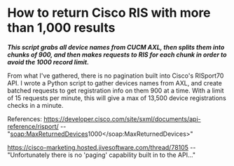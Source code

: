 # How to return Cisco RIS with more than 1,000 results

***This script grabs all device names from CUCM AXL, then splits them into chunks of 900, and then makes requests to RIS for each chunk in order to avoid the 1000 record limit.***

From what I've gathered, there is no pagination built into Cisco's RISport70 API. I wrote a Python script to gather devices names from AXL, and create batched requests to get registration info on them 900 at a time. With a limit of 15 requests per minute, this will give a max of 13,500 device registrations checks in a minute.

References:
https://developer.cisco.com/site/sxml/documents/api-reference/risport/ --
"<soap:MaxReturnedDevices>1000</soap:MaxReturnedDevices>"

https://cisco-marketing.hosted.jivesoftware.com/thread/78105 --
"Unfortunately there is no 'paging' capability built in to the API..."
